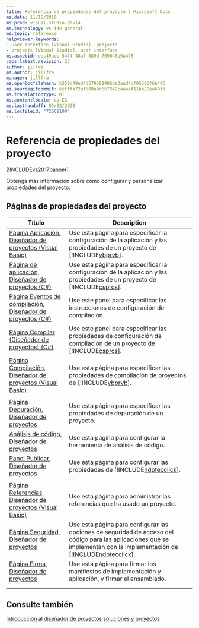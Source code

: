 ```yaml
---
title: Referencia de propiedades del proyecto | Microsoft Docs
ms.date: 11/15/2016
ms.prod: visual-studio-dev14
ms.technology: vs-ide-general
ms.topic: reference
helpviewer_keywords:
- user interface [Visual Studio], projects
- projects [Visual Studio], user interface
ms.assetid: eec49aec-5474-48a7-889d-709045b9a475
caps.latest.revision: 23
author: jillre
ms.author: jillfra
manager: jillfra
ms.openlocfilehash: b359d49ed4d670581406da3aad4cf05393f6b446
ms.sourcegitcommit: 6cfffa72af599a9d667249caaaa411bb28ea69fd
ms.translationtype: MT
ms.contentlocale: es-ES
ms.lasthandoff: 09/02/2020
ms.locfileid: "72662100"
---
```

# <a name="project-properties-reference"></a>Referencia de propiedades del proyecto
[!INCLUDE[vs2017banner](../../includes/vs2017banner.md)]

Obtenga más información sobre cómo configurar y personalizar propiedades del proyecto.

## <a name="project-properties-pages"></a>Páginas de propiedades del proyecto

|Título|Description|
|-----------|-----------------|
|[Página Aplicación, Diseñador de proyectos (Visual Basic)](../../ide/reference/application-page-project-designer-visual-basic.md)|Use esta página para especificar la configuración de la aplicación y las propiedades de un proyecto de [!INCLUDE[vbprvb](../../includes/vbprvb-md.md)].|
|[Página de aplicación, Diseñador de proyectos (C#)](../../ide/reference/application-page-project-designer-csharp.md)|Use esta página para especificar la configuración de la aplicación y las propiedades de un proyecto de [!INCLUDE[csprcs](../../includes/csprcs-md.md)].|
|[Página Eventos de compilación, Diseñador de proyectos (C#)](../../ide/reference/build-events-page-project-designer-csharp.md)|Use este panel para especificar las instrucciones de configuración de compilación.|
|[Página Compilar (Diseñador de proyectos) (C#)](../../ide/reference/build-page-project-designer-csharp.md)|Use este panel para especificar las propiedades de configuración de compilación de un proyecto de [!INCLUDE[csprcs](../../includes/csprcs-md.md)].|
|[Página Compilación, Diseñador de proyectos (Visual Basic)](../../ide/reference/compile-page-project-designer-visual-basic.md)|Use esta página para especificar las propiedades de compilación de proyectos de [!INCLUDE[vbprvb](../../includes/vbprvb-md.md)].|
|||
|[Página Depuración, Diseñador de proyectos](../../ide/reference/debug-page-project-designer.md)|Use esta página para especificar las propiedades de depuración de un proyecto.|
|[Análisis de código, Diseñador de proyectos](../../ide/reference/code-analysis-project-designer.md)|Use esta página para configurar la herramienta de análisis de código.|
|[Panel Publicar, Diseñador de proyectos](../../ide/reference/publish-page-project-designer.md)|Use esta página para configurar las propiedades de [!INCLUDE[ndptecclick](../../includes/ndptecclick-md.md)].|
|||
|[Página Referencias, Diseñador de proyectos (Visual Basic)](../../ide/reference/references-page-project-designer-visual-basic.md)|Use esta página para administrar las referencias que ha usado un proyecto.|
|[Página Seguridad, Diseñador de proyectos](../../ide/reference/security-page-project-designer.md)|Use esta página para configurar las opciones de seguridad de acceso del código para las aplicaciones que se implementan con la implementación de [!INCLUDE[ndptecclick](../../includes/ndptecclick-md.md)].|
|[Página Firma, Diseñador de proyectos](../../ide/reference/signing-page-project-designer.md)|Use esta página para firmar los manifiestos de implementación y aplicación, y firmar el ensamblado.|
|||
|||

## <a name="see-also"></a>Consulte también
 [Introducción al diseñador de proyectos](https://msdn.microsoft.com/898dd854-c98d-430c-ba1b-a913ce3c73d7) [soluciones y proyectos](../../ide/solutions-and-projects-in-visual-studio.md)
